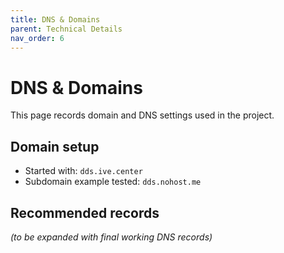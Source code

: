 ```yaml
---
title: DNS & Domains
parent: Technical Details
nav_order: 6
---
```


# DNS & Domains

This page records domain and DNS settings used in the project.

## Domain setup
- Started with: `dds.ive.center`
- Subdomain example tested: `dds.nohost.me`

## Recommended records
*(to be expanded with final working DNS records)*
